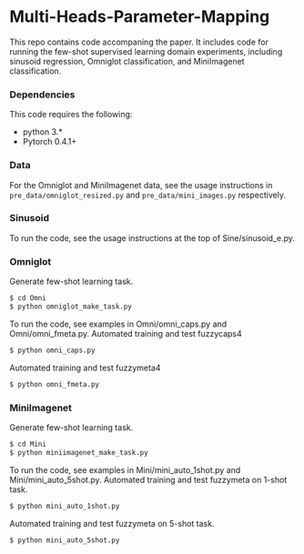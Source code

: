 # Multi-Heads-Parameter-Mapping

This repo contains code accompaning the paper. It includes code for running the few-shot supervised learning domain experiments, including sinusoid regression, Omniglot classification, and MiniImagenet classification.

### Dependencies
This code requires the following:
* python 3.\*
* Pytorch 0.4.1+

### Data
For the Omniglot and MiniImagenet data, see the usage instructions in `pre_data/omniglot_resized.py` and `pre_data/mini_images.py` respectively.

### Sinusoid
To run the code, see the usage instructions at the top of Sine/sinusoid_e.py.

### Omniglot
Generate few-shot learning task.
```bash
$ cd Omni
$ python omniglot_make_task.py
```
To run the code, see examples in Omni/omni_caps.py and Omni/omni_fmeta.py.
Automated training and test fuzzycaps4
```bash
$ python omni_caps.py
```
Automated training and test fuzzymeta4
```bash
$ python omni_fmeta.py
```

### MiniImagenet
Generate few-shot learning task.
```bash
$ cd Mini
$ python miniimagenet_make_task.py
```
To run the code, see examples in Mini/mini_auto_1shot.py and Mini/mini_auto_5shot.py.
Automated training and test fuzzymeta on 1-shot task.
```bash
$ python mini_auto_1shot.py
```
Automated training and test fuzzymeta on 5-shot task.
```bash
$ python mini_auto_5shot.py
```
